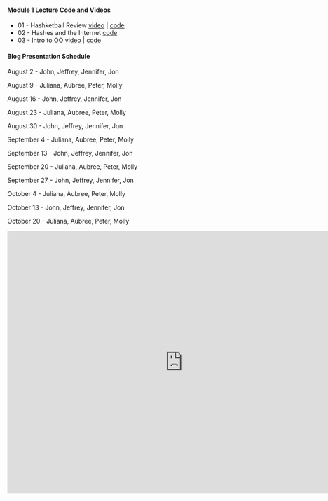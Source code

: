 
#### Module 1 Lecture Code and Videos

* 01 - Hashketball Review [video](https://youtu.be/X02k_C_qD18) | [code](https://github.com/learn-co-students/dc-web-071618/tree/master/01-hashketball-review)
* 02 - Hashes and the Internet [code](https://github.com/learn-co-students/dc-web-071618/tree/master/02-apis-and-the-internet)
* 03 - Intro to OO [video](https://youtu.be/4E3gf2c4vcI) | [code](https://github.com/learn-co-students/dc-web-071618/tree/master/03-intro-to-oo)

#### Blog Presentation Schedule

August 2 - John, Jeffrey, Jennifer, Jon

August 9 - Juliana, Aubree, Peter, Molly

August 16 - John, Jeffrey, Jennifer, Jon

August 23 - Juliana, Aubree, Peter, Molly

August 30 - John, Jeffrey, Jennifer, Jon

September 4 - Juliana, Aubree, Peter, Molly

September 13 - John, Jeffrey, Jennifer, Jon

September 20 - Juliana, Aubree, Peter, Molly

September 27 - John, Jeffrey, Jennifer, Jon

October 4 - Juliana, Aubree, Peter, Molly

October 13 - John, Jeffrey, Jennifer, Jon

October 20 - Juliana, Aubree, Peter, Molly

<iframe src="https://calendar.google.com/calendar/embed?src=flatironschool.com_ofeviccfpkbav8cotoadof0pl0%40group.calendar.google.com&ctz=America%2FNew_York" style="border: 0" width="800" height="600" frameborder="0" scrolling="no"></iframe>
